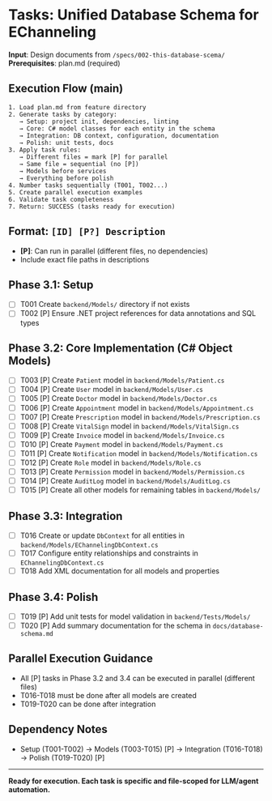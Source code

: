 # Tasks: Unified Database Schema for EChanneling

**Input**: Design documents from `/specs/002-this-database-scema/`
**Prerequisites**: plan.md (required)

## Execution Flow (main)
```
1. Load plan.md from feature directory
2. Generate tasks by category:
   → Setup: project init, dependencies, linting
   → Core: C# model classes for each entity in the schema
   → Integration: DB context, configuration, documentation
   → Polish: unit tests, docs
3. Apply task rules:
   → Different files = mark [P] for parallel
   → Same file = sequential (no [P])
   → Models before services
   → Everything before polish
4. Number tasks sequentially (T001, T002...)
5. Create parallel execution examples
6. Validate task completeness
7. Return: SUCCESS (tasks ready for execution)
```

## Format: `[ID] [P?] Description`
- **[P]**: Can run in parallel (different files, no dependencies)
- Include exact file paths in descriptions

## Phase 3.1: Setup
- [ ] T001 Create `backend/Models/` directory if not exists
- [ ] T002 [P] Ensure .NET project references for data annotations and SQL types

## Phase 3.2: Core Implementation (C# Object Models)
- [ ] T003 [P] Create `Patient` model in `backend/Models/Patient.cs`
- [ ] T004 [P] Create `User` model in `backend/Models/User.cs`
- [ ] T005 [P] Create `Doctor` model in `backend/Models/Doctor.cs`
- [ ] T006 [P] Create `Appointment` model in `backend/Models/Appointment.cs`
- [ ] T007 [P] Create `Prescription` model in `backend/Models/Prescription.cs`
- [ ] T008 [P] Create `VitalSign` model in `backend/Models/VitalSign.cs`
- [ ] T009 [P] Create `Invoice` model in `backend/Models/Invoice.cs`
- [ ] T010 [P] Create `Payment` model in `backend/Models/Payment.cs`
- [ ] T011 [P] Create `Notification` model in `backend/Models/Notification.cs`
- [ ] T012 [P] Create `Role` model in `backend/Models/Role.cs`
- [ ] T013 [P] Create `Permission` model in `backend/Models/Permission.cs`
- [ ] T014 [P] Create `AuditLog` model in `backend/Models/AuditLog.cs`
- [ ] T015 [P] Create all other models for remaining tables in `backend/Models/`

## Phase 3.3: Integration
- [ ] T016 Create or update `DbContext` for all entities in `backend/Models/EChannelingDbContext.cs`
- [ ] T017 Configure entity relationships and constraints in `EChannelingDbContext.cs`
- [ ] T018 Add XML documentation for all models and properties

## Phase 3.4: Polish
- [ ] T019 [P] Add unit tests for model validation in `backend/Tests/Models/`
- [ ] T020 [P] Add summary documentation for the schema in `docs/database-schema.md`

## Parallel Execution Guidance
- All [P] tasks in Phase 3.2 and 3.4 can be executed in parallel (different files)
- T016-T018 must be done after all models are created
- T019-T020 can be done after integration

## Dependency Notes
- Setup (T001-T002) → Models (T003-T015) [P] → Integration (T016-T018) → Polish (T019-T020) [P]

---

**Ready for execution. Each task is specific and file-scoped for LLM/agent automation.**
